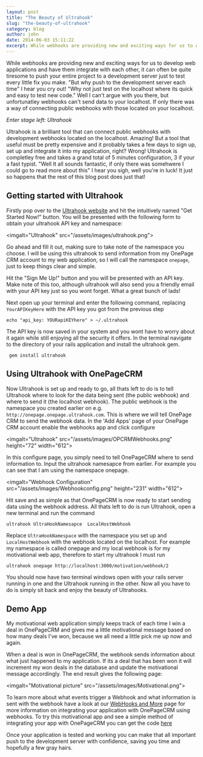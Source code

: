 ```yaml
---
layout: post
title: "The Beauty of Ultrahook"
slug: "the-beauty-of-ultrahook"
category: blog
author: john
date: 2014-06-03 15:11:22
excerpt: While webhooks are providing new and exciting ways for us to develop web applications and have them integrate with each other, it can often be quite tiresome to push your entire project to a development server just to test every little fix you make. Here's how you could use Ultrahook to help during development.
---
```




While webhooks are providing new and exciting ways for us to develop web applications and have them integrate with each other, it can often be quite tiresome to push your entire project to a development server just to test every little fix you make. 
"But why push to the development server each time" I hear you cry out! 
"Why not just test on the localhost where its quick and easy to test new code." Well I can't argue with you there, but unfortunatley webhooks can't send data to your localhost. If only there was a way of connecting public webhooks with those located on your localhost.

*Enter stage left: Ultrahook*

Ultrahook is a brilliant tool that can connect public webhooks with development webhooks located on the localhost. Amazing! But a tool that useful must be pretty expensive and it probably takes a few days to sign up, set up and integrate it into my application, right?
Wrong! Ultrahook is completley free and takes a grand total of 5 minutes configuration, 3 if your a fast typist.
 "Well It all sounds fantastic, if only there was somehwere I could go to read more about this" I hear you sigh, well you're in luck! It just so happens that the rest of this blog post does just that!

## Getting started with Ultrahook

Firstly pop over to the [Ultrahook website][1] and hit the intuitively named "Get Started Now!" button. You will be presented with the following form to obtain your ultrahook API key and namespace:

<imgalt="Ultrahook" src="/assets/images/ultrahook.png">


Go ahead and fill it out, making sure to take note of the namespace you choose. I will be using this ultrahook to send information from my OnePage CRM account to my web application, so I will call the namespace `onepage`, just to keep things clear and simple.

Hit the "Sign Me Up!" button and you will be presented with an API key. Make note of this too, although ultrahook will also send you a friendly email with your API key just so you wont forget. What a great bunch of lads!

Next open up your terminal and enter the following command, replacing `YourAPIKeyHere` with the API key you got from the previous step

    echo "api_key: YOURapiKEYhere" > ~/.ultrahook

The API key is now saved in your system and you wont have to worry about it again while still enjoying all the security it offers. In the terminal navigate to the directory of your rails application and install the ultrahook gem.

     gem install ultrahook



## Using Ultrahook with OnePageCRM

Now Ultrahook is set up and ready to go, all thats left to do is to tell Ultrahook where to look for the data being sent (the public webhook) and where to send it (the localhost webhook). The public webhook is the namespace you created earlier on e.g. `http://onepage.onepage.ultrahook.com`. This is where we will tell OnePage CRM to send the webhook data. In the 'Add Apps' page of your OnePage CRM account enable the webhooks app and click configure

<imgalt="Ultrahook" src="/assets/images/OPCRMWebhooks.png"  height="72" width="612">


In this configure page, you simply need to tell OnePageCRM where to send information to. Input the ultrahook namesapce from earlier. For example you can see that I am using the namespace onepage.

<imgalt="Webhook Configuration"  src="/assets/images/Webhookconfig.png"  height="231" width="612">

Hit save and as simple as that OnePageCRM is now ready to start sending data using the webhook address. All thats left to do is run Ultrahook, open a new terminal and run the command 

    ultrahook UltraHookNamesapce  LocalHostWebhook

Replace `UltraHookNamespace` with the namespace you set up and `LocalHostWebhook` with the webhook located on the localhost. For example my namespace is called onepage and my local webhook is for my motivational web app, therefore to start my ultrahook I must run 

    ultrahook onepage http://localhost:3000/motivation/webhook/2

You should now have two terminal windows open with your rails server running in one and the Ultrahook running in the other. Now all you have to do is simply sit back and enjoy the beauty of Ultrahooks.

## Demo App 

My motivational web application simply keeps track of each time I win a deal in OnePageCRM and gives me a little motivational message based on how many deals I've won, because we all need a little pick me up now and again.

When a deal is won in OnePageCRM, the webhook sends information about what just happened to my application. If its a deal that has been won it will increment my won deals in the database and update the motivational message accordingly. The end result gives the following page:

<imgalt="Motivational picture"  src="/assets/images/Motivational.png">

To learn more about what events trigger a Webhook and what information is sent with the webhook have a look at our [WebHooks and More][2] page for more information on integrating your application with OnePageCRM using webhooks. To try this motivational app and see a simple method of integrating your app with OnePageCRM you can get the code [here][3]

Once your application is tested and  working you can make that all important push to the development server with confidence, saving you time and hopefully a few gray hairs.
      


  [1]: http://www.ultrahook.com/
  [2]: http://developer.onepagecrm.com/webhooksmore/
  [3]: https://github.com/JohnMaguir/motivationalApp.git
